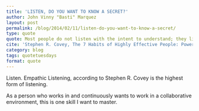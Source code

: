```yaml
---
title: 'LISTEN, DO YOU WANT TO KNOW A SECRET?'
author: John Vinny "Basti" Marquez
layout: post
permalink: /blog/2014/02/11/listen-do-you-want-to-know-a-secret/
type: quote
quote: Most people do not listen with the intent to understand; they listen with the intent to reply.
cite: 'Stephen R. Covey, The 7 Habits of Highly Effective People: Powerful Lessons in Personal Change'
category: blog
tags: quotetuesdays
format: quote
---
```

Listen. Empathic Listening, according to Stephen R. Covey is the highest form of listening.

As a person who works in and continuously wants to work in a collaborative environment, this is one skill I want to master.
